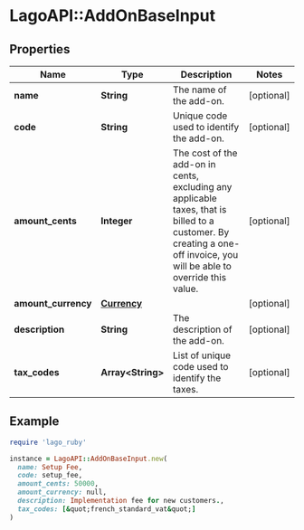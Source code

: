 # LagoAPI::AddOnBaseInput

## Properties

| Name | Type | Description | Notes |
| ---- | ---- | ----------- | ----- |
| **name** | **String** | The name of the add-on. | [optional] |
| **code** | **String** | Unique code used to identify the add-on. | [optional] |
| **amount_cents** | **Integer** | The cost of the add-on in cents, excluding any applicable taxes, that is billed to a customer. By creating a one-off invoice, you will be able to override this value. | [optional] |
| **amount_currency** | [**Currency**](Currency.md) |  | [optional] |
| **description** | **String** | The description of the add-on. | [optional] |
| **tax_codes** | **Array&lt;String&gt;** | List of unique code used to identify the taxes. | [optional] |

## Example

```ruby
require 'lago_ruby'

instance = LagoAPI::AddOnBaseInput.new(
  name: Setup Fee,
  code: setup_fee,
  amount_cents: 50000,
  amount_currency: null,
  description: Implementation fee for new customers.,
  tax_codes: [&quot;french_standard_vat&quot;]
)
```

